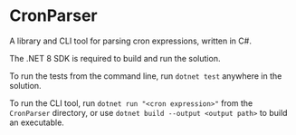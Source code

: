 # CronParser

A library and CLI tool for parsing cron expressions, written in C#.

The .NET 8 SDK is required to build and run the solution.

To run the tests from the command line, run `dotnet test` anywhere in the solution.

To run the CLI tool, run `dotnet run "<cron expression>"` from the `CronParser` directory, or use `dotnet build --output <output path>` to build an executable.
